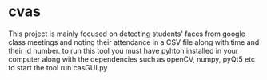 # cvas
This project is mainly focused on detecting students' faces from google class meetings and noting their attendance in a CSV file along with time and their id number.
to run this tool you must have pyhton installed in your computer along with the dependencies such as openCV, numpy, pyQt5 etc
to start the tool run casGUI.py
